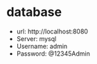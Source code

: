 # database
  - url: http://localhost:8080
  - Server: mysql
  - Username: admin
  - Password: @12345Admin